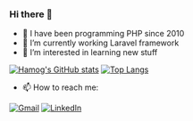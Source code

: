### Hi there 👋
- 🔭 I have been programming PHP since 2010
- 🌱 I’m currently working Laravel framework
- 🤔 I’m interested in learning new stuff

<!-- Stats Crads -->
[![Hamog's GitHub stats](https://github-readme-stats.vercel.app/api?username=hamog&theme=radical)](https://github.com/hamog/github-readme-stats)
[![Top Langs](https://github-readme-stats.vercel.app/api/top-langs/?username=hamog&theme=radical)](https://github.com/hamog/github-readme-stats)

<!-- My social adresses -->
- 📫 How to reach me:

[![Gmail](https://img.shields.io/badge/Gmail-D14836?style=for-the-badge&logo=gmail&logoColor=white)](hashemm364@gmail.com)
[![LinkedIn](https://img.shields.io/badge/linkedin-%230077B5.svg?style=for-the-badge&logo=linkedin&logoColor=white)](https://www.linkedin.com/in/hashem-moghaddari-b51372123)



